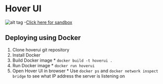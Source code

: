 # Hover UI
![alt tag](https://cloud.githubusercontent.com/assets/15094187/19744811/ee431d0e-9b83-11e6-9f70-126c0f4fb50c.gif)
-[Click here for sandbox](https://io-visor-hover.firebaseapp.com/)
## Deploying using Docker
  1. Clone hoverui git repository
  2. Install Docker
  3. Build Docker image
    * `docker build -t hoverui .`
  4. Run Docker image
    * `docker run hoverui`
  5. Open Hover UI in browser
    * Use `docker ps` and `docker network inspect bridge` to see what IP address the server is listening on
  
